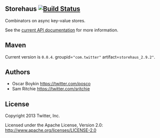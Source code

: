 ## Storehaus [![Build Status](https://secure.travis-ci.org/twitter/storehaus.png)](http://travis-ci.org/twitter/storehaus)

Combinators on async key-value stores.

See the [current API documentation](http://twitter.github.com/storehaus) for more information.

## Maven

Current version is `0.0.4`. groupid=`"com.twitter"` artifact=`storehaus_2.9.2"`.

## Authors

* Oscar Boykin <https://twitter.com/posco>
* Sam Ritchie <https://twitter.com/sritchie>

## License

Copyright 2013 Twitter, Inc.

Licensed under the Apache License, Version 2.0: http://www.apache.org/licenses/LICENSE-2.0
